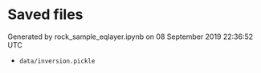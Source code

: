 # Saved files 


Generated by rock_sample_eqlayer.ipynb on 08 September 2019 22:36:52 UTC

*  `data/inversion.pickle` 
